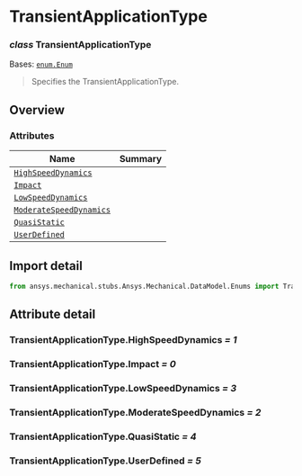 <a id="transientapplicationtype"></a>

# TransientApplicationType

<a id="TransientApplicationType"></a>

### *class* TransientApplicationType

Bases: [`enum.Enum`](https://docs.python.org/3/library/enum.html#enum.Enum)

> Specifies the TransientApplicationType.

> <!-- !! processed by numpydoc !! -->

<a id="overview"></a>

## Overview

### Attributes

| Name | Summary |
|----------------------------------------------------------------------------|----|
| [`HighSpeedDynamics`](#TransientApplicationType.HighSpeedDynamics)         |    |
| [`Impact`](#TransientApplicationType.Impact)                               |    |
| [`LowSpeedDynamics`](#TransientApplicationType.LowSpeedDynamics)           |    |
| [`ModerateSpeedDynamics`](#TransientApplicationType.ModerateSpeedDynamics) |    |
| [`QuasiStatic`](#TransientApplicationType.QuasiStatic)                     |    |
| [`UserDefined`](#TransientApplicationType.UserDefined)                     |    |

<a id="import-detail"></a>

## Import detail

```python
from ansys.mechanical.stubs.Ansys.Mechanical.DataModel.Enums import TransientApplicationType
```

<a id="attribute-detail"></a>

## Attribute detail

<a id="TransientApplicationType.HighSpeedDynamics"></a>

### TransientApplicationType.HighSpeedDynamics *= 1*

<a id="TransientApplicationType.Impact"></a>

### TransientApplicationType.Impact *= 0*

<a id="TransientApplicationType.LowSpeedDynamics"></a>

### TransientApplicationType.LowSpeedDynamics *= 3*

<a id="TransientApplicationType.ModerateSpeedDynamics"></a>

### TransientApplicationType.ModerateSpeedDynamics *= 2*

<a id="TransientApplicationType.QuasiStatic"></a>

### TransientApplicationType.QuasiStatic *= 4*

<a id="TransientApplicationType.UserDefined"></a>

### TransientApplicationType.UserDefined *= 5*
